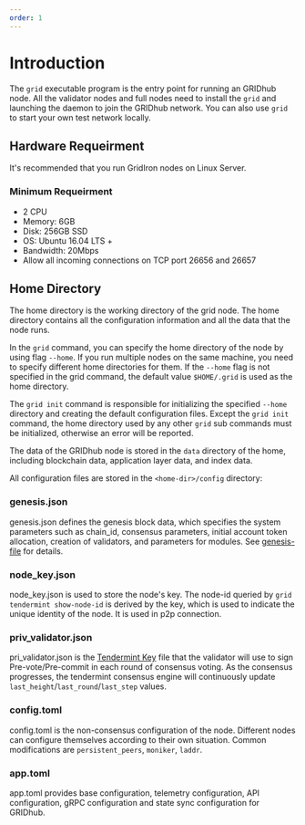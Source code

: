 ```yaml
---
order: 1
---
```


# Introduction

The `grid` executable program is the entry point for running an GRIDhub node. All the validator nodes and full nodes need to install the `grid` and launching the daemon to join the GRIDhub network. You can also use `grid` to start your own test network locally.

## Hardware Requeirment

It's recommended that you run GridIron nodes on Linux Server.

### Minimum Requeirment

- 2 CPU
- Memory: 6GB
- Disk: 256GB SSD
- OS: Ubuntu 16.04 LTS +
- Bandwidth: 20Mbps
- Allow all incoming connections on TCP port 26656 and 26657

## Home Directory

The home directory is the working directory of the grid node. The home directory contains all the configuration information and all the data that the node runs.

In the `grid` command, you can specify the home directory of the node by using flag `--home`. If you run multiple nodes on the same machine, you need to specify different home directories for them. If the `--home` flag is not specified in the grid command, the default value `$HOME/.grid` is used as the home directory.

The `grid init` command is responsible for initializing the specified `--home` directory and creating the default configuration files. Except the `grid init` command, the home directory used by any other `grid` sub commands must be initialized, otherwise an error will be reported.

The data of the GRIDhub node is stored in the `data` directory of the home, including blockchain data, application layer data, and index data.

All configuration files are stored in the `<home-dir>/config` directory:

### genesis.json

genesis.json defines the genesis block data, which specifies the system parameters such as chain_id, consensus parameters, initial account token allocation, creation of validators, and parameters for modules. See [genesis-file](../concepts/genesis-file.md) for details.

### node_key.json

node_key.json is used to store the node's key. The node-id queried by `grid tendermint show-node-id` is derived by the key, which is used to indicate the unique identity of the node. It is used in p2p connection.

### priv_validator.json

pri_validator.json is the [Tendermint Key](../concepts/validator-faq.md#tendermint-key) file that the validator will use to sign Pre-vote/Pre-commit in each round of consensus voting. As the consensus progresses, the tendermint consensus engine will continuously update `last_height`/`last_round`/`last_step` values.

### config.toml

config.toml is the non-consensus configuration of the node. Different nodes can configure themselves according to their own situation. Common modifications are `persistent_peers`, `moniker`, `laddr`.

### app.toml

app.toml provides base configuration, telemetry configuration, API configuration, gRPC configuration and state sync configuration for GRIDhub.
